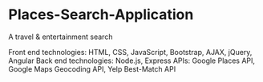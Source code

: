 # Places-Search-Application
A travel &amp; entertainment search 

Front end technologies: HTML, CSS, JavaScript, Bootstrap, AJAX, jQuery, Angular
Back end technologies: Node.js, Express
APIs: Google Places API, Google Maps Geocoding API, Yelp Best-Match API
